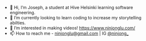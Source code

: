 - 👋 Hi, I’m Joseph, a student at Hive Helsinki learning software engineering.
- 🌱 I’m currently looking to learn coding to increase my storytelling abilties.
- 👀 I’m interested in making videos! https://www.ninjonglu.com/
- 📫 How to reach me - ninjonglu@gmail.com | IG [@ninjong_](https://www.instagram.com/ninjong_/)

<!---
quietmid/quietmid is a ✨ special ✨ repository because its `README.md` (this file) appears on your GitHub profile.
You can click the Preview link to take a look at your changes.
--->

